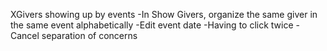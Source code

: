 XGivers showing up by events
-In Show Givers, organize the same giver in the same event alphabetically
-Edit event date
-Having to click twice
-Cancel separation of concerns
